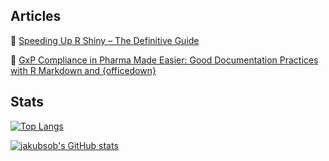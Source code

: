 ## Articles

🚀 [Speeding Up R Shiny – The Definitive Guide](https://appsilon.com/speeding-up-r-shiny/) 

📓 [GxP Compliance in Pharma Made Easier: Good Documentation Practices with R Markdown and {officedown}](https://appsilon.com/gxp-compliance-in-pharma-made-easier-good-documentation-practices-with-r-markdown-and-officedown/)

## Stats

[![Top Langs](https://github-readme-stats.vercel.app/api/top-langs/?username=jakubsob&langs_count=5)](https://github.com/anuraghazra/github-readme-stats)

[![jakubsob's GitHub stats](https://github-readme-stats.vercel.app/api?username=jakubsob&count_private=true&show_icons=true&hide_title=true)](https://github.com/anuraghazra/github-readme-stats)

